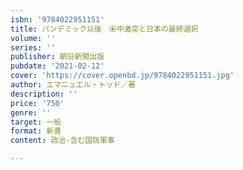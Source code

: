 ```yaml
---
isbn: '9784022951151'
title: パンデミック以後　米中激突と日本の最終選択
volume: ''
series: ''
publisher: 朝日新聞出版
pubdate: '2021-02-12'
cover: 'https://cover.openbd.jp/9784022951151.jpg'
author: エマニュエル・トッド／著
description: ''
price: '750'
genre: ''
target: 一般
format: 新書
content: 政治-含む国防軍事

---
```

